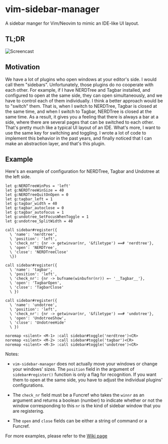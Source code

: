 # vim-sidebar-manager

A sidebar manger for Vim/Neovim to mimic an IDE-like UI layout.

## TL;DR

![Screencast](images/screencast.png)

## Motivation

We have a lot of plugins who open windows at your editor's side. I would call
them "sidebars". Unfortunately, those plugins do no cooperate with each other.
For example, if I have NERDTree and Tagbar installed, and configured to open
at the same side, they can open simultaneously, and we have to control each of
them individually. I think a better approach would be to "switch" them. That
is, when I switch to NERDTree, Tagbar is closed at the same time, and when I
switch to Tagbar, NERDTree is closed at the same time. As a result, it gives
you a feeling that there is always a bar at a side, where there are several
pages that can be switched to each other. That's pretty much like a typical
UI layout of an IDE.  What's more, I want to use the same key for switching
and toggling. I wrote a lot of code to implement this behavior in the past
years, and finally noticed that I can make an abstraction layer, and that's
this plugin.

## Example

Here's an example of configuration for NERDTree, Tagbar and Undotree at the
left side.

```vim
let g:NERDTreeWinPos = 'left'
let g:NERDTreeWinSize = 40
let g:NERDTreeQuitOnOpen = 0
let g:tagbar_left = 1
let g:tagbar_width = 40
let g:tagbar_autoclose = 0
let g:tagbar_autofocus = 1
let g:undotree_SetFocusWhenToggle = 1
let g:undotree_SplitWidth = 40

call sidebar#register({
  \ 'name': 'nerdtree',
  \ 'position': 'left',
  \ 'check_nr': {nr -> getwinvar(nr, '&filetype') ==# 'nerdtree'},
  \ 'open': 'NERDTree',
  \ 'close': 'NERDTreeClose'
  \})

call sidebar#register({
  \ 'name': 'tagbar',
  \ 'position': 'left',
  \ 'check_nr': {nr -> bufname(winbufnr(nr)) =~ '__Tagbar__'},
  \ 'open': 'TagbarOpen',
  \ 'close': 'TagbarClose'
  \ })

call sidebar#register({
  \ 'name': 'undotree',
  \ 'position': 'left',
  \ 'check_nr': {nr -> getwinvar(nr, '&filetype') ==# 'undotree'},
  \ 'open': 'UndotreeShow',
  \ 'close': 'UndotreeHide'
  \ })

noremap <silent> <M-1> :call sidebar#toggle('nerdtree')<CR>
noremap <silent> <M-2> :call sidebar#toggle('tagbar')<CR>
noremap <silent> <M-3> :call sidebar#toggle('undotree')<CR>
```

Notes:

- `vim-sidebar-manager` does not actually move your windows or change your
  windows' sizes. The `position` field in the argument of `sidebar#register()`
  function is only a flag for recognition. If you want them to open at the
  same side, you have to adjust the individual plugins' configurations.

- The `check_nr` field must be a Funcref who takes the `winnr` as an argument
  and returns a boolean (number) to indicate whether or not the window
  corresponding to this `nr` is the kind of sidebar window that you are
  registering.

- The `open` and `close` fields can be either a string of command or a
  Funcref.

For more examples, please refer to the [Wiki page](wiki/Examples)

<!-- vim: ts=8 sts=4 sw=4 et cc=79
-->
